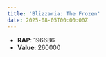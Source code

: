 ```yaml
---
title: 'Blizzaria: The Frozen'
date: 2025-08-05T00:00:00Z
---
```

- **RAP**: 196686
- **Value**: 260000
